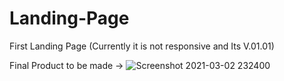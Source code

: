 # Landing-Page
First Landing Page (Currently it is not responsive and Its V.01.01)

Final Product to be made ->
![Screenshot 2021-03-02 232400](https://user-images.githubusercontent.com/72691698/109692377-73aa5200-7bae-11eb-950d-222f423bd57d.png)
